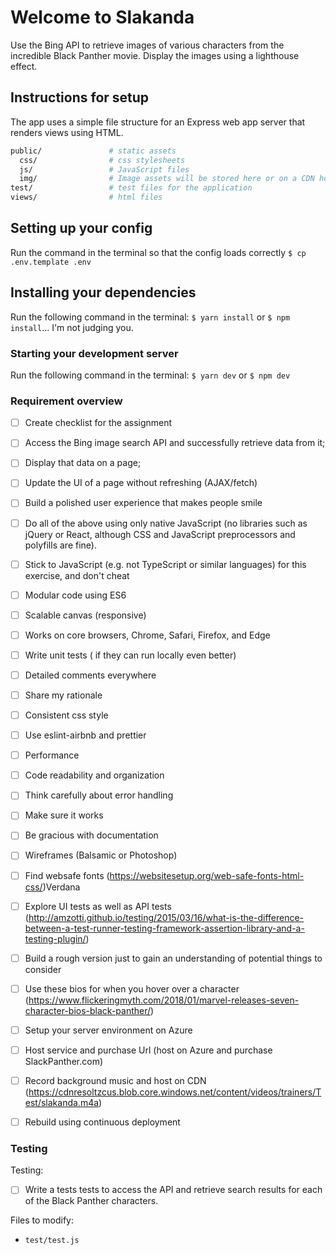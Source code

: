 # Welcome to Slakanda

Use the Bing API to retrieve images of various characters from the incredible Black Panther movie. Display the images using a lighthouse effect.

## Instructions for setup

The app uses a simple file structure for an Express web app server that renders views using HTML.

```sh
public/               # static assets
  css/                # css stylesheets
  js/                 # JavaScript files
  img/                # Image assets will be stored here or on a CDN hosted on Azure
test/                 # test files for the application
views/                # html files
```

## Setting up your config

Run the command in the terminal so that the config loads correctly
`$ cp .env.template .env`

## Installing your dependencies

Run the following command in the terminal:
`$ yarn install` or `$ npm install`... I'm not judging you.

### Starting your development server

Run the following command in the terminal:
`$ yarn dev` or `$ npm dev`

### Requirement overview

* [ ] Create checklist for the assignment
* [ ] Access the Bing image search API and successfully retrieve data from it;
* [ ] Display that data on a page;
* [ ] Update the UI of a page without refreshing (AJAX/fetch)
* [ ] Build a polished user experience that makes people smile
* [ ] Do all of the above using only native JavaScript (no libraries such as jQuery or React, although CSS and JavaScript preprocessors and polyfills are fine).
* [ ] Stick to JavaScript (e.g. not TypeScript or similar languages) for this exercise, and don't cheat
* [ ] Modular code using ES6
* [ ] Scalable canvas (responsive)
* [ ] Works on core browsers, Chrome, Safari, Firefox, and Edge
* [ ] Write unit tests ( if they can run locally even better)
* [ ] Detailed comments everywhere
* [ ] Share my rationale
* [ ] Consistent css style
* [ ] Use eslint-airbnb and prettier
* [ ] Performance
* [ ] Code readability and organization
* [ ] Think carefully about error handling
* [ ] Make sure it works
* [ ] Be gracious with documentation

* [ ] Wireframes (Balsamic or Photoshop)
* [ ] Find websafe fonts (https://websitesetup.org/web-safe-fonts-html-css/)Verdana
* [ ] Explore UI tests as well as API tests (http://amzotti.github.io/testing/2015/03/16/what-is-the-difference-between-a-test-runner-testing-framework-assertion-library-and-a-testing-plugin/)
* [ ] Build a rough version just to gain an understanding of potential things to consider
* [ ] Use these bios for when you hover over a character (https://www.flickeringmyth.com/2018/01/marvel-releases-seven-character-bios-black-panther/)
* [ ] Setup your server environment on Azure
* [ ] Host service and purchase Url (host on Azure and purchase SlackPanther.com)
* [ ] Record background music and host on CDN (https://cdnresoltzcus.blob.core.windows.net/content/videos/trainers/Test/slakanda.m4a)
* [ ] Rebuild using continuous deployment

### Testing

Testing:

* [ ] Write a tests tests to access the API and retrieve search results for each of the Black Panther characters.

Files to modify:

* `test/test.js`
